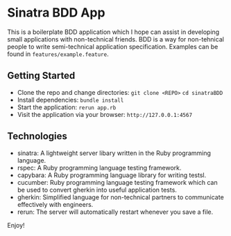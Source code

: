 # Sinatra BDD App

This is a boilerplate BDD application which I hope can assist in developing small applications with non-technical friends. BDD is a way for non-tehnical people to write semi-technical application specification. Examples can be found in `features/example.feature`.

## Getting Started

- Clone the repo and change directories:
`git clone <REPO>`
`cd sinatraBDD`
- Install dependencies:
`bundle install`
- Start the application:
`rerun app.rb`
- Visit the application via your browser:
`http://127.0.0.1:4567`

## Technologies
- sinatra: A lightweight server libary written in the Ruby programming language.
- rspec: A Ruby programming language testing framework.
- capybara: A Ruby programming language library for writing testsl.
- cucumber: Ruby programming language testing framework which can be used to convert gherkin into useful application tests.
- gherkin: Simplified language for non-technical partners to communicate effectively with engineers.
- rerun: The server will automatically restart whenever you save a file.

Enjoy!